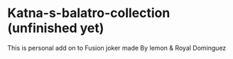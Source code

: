 # Katna-s-balatro-collection (unfinished yet)
This is personal add on to Fusion joker made By lemon & Royal Dominguez
